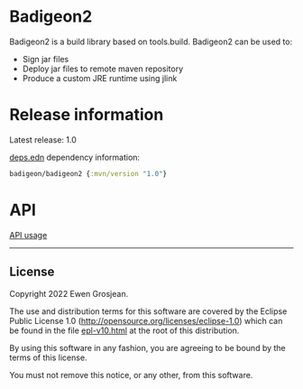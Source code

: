 # Badigeon2

Badigeon2 is a build library based on tools.build. Badigeon2 can be used to:

- Sign jar files
- Deploy jar files to remote maven repository
- Produce a custom JRE runtime using jlink

# Release information

Latest release: 1.0

[deps.edn](https://clojure.org/guides/deps_and_cli) dependency information:

```clojure
badigeon/badigeon2 {:mvn/version "1.0"}
```

# API

[API usage](https://github.com/EwenG/badigeon2/blob/master/API.md)

---

## License

Copyright 2022 Ewen Grosjean.

The use and distribution terms for this software are covered by the
Eclipse Public License 1.0 (http://opensource.org/licenses/eclipse-1.0)
which can be found in the file [epl-v10.html](epl-v10.html) at the root of this distribution.

By using this software in any fashion, you are agreeing to be bound by
the terms of this license.

You must not remove this notice, or any other, from this software.
